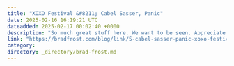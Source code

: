 ```yaml
---
title: "XOXO Festival &#8211; Cabel Sasser, Panic"
date: 2025-02-16 16:19:21 UTC
dateadded: 2025-02-17 00:02:40 +0000
description: "So much great stuff here. We want to be seen. Appreciate everything endlessly. Reach out to people to say nice things Go down all the rabbit holes Truly amazing. &nbsp;"
link: "https://bradfrost.com/blog/link/5-cabel-sasser-panic-xoxo-festival-2024-youtube/"
category:
directory: _directory/brad-frost.md
---
```

